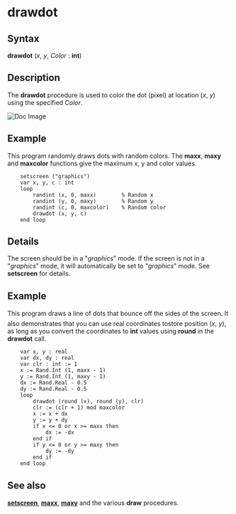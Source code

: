 
# drawdot

## Syntax
**drawdot** (_x_, _y_, _Color_ : **int**)

## Description
The **drawdot** procedure is used to color the dot (pixel) at location (_x_, _y_) using the specified _Color_.



![Doc Image](drawdot01.gif)


## Example
This program randomly draws dots with random colors. The **maxx**, **maxy** and **maxcolor** functions give the maximum x, y and color values.

        setscreen ("graphics")
        var x, y, c : int
        loop
            randint (x, 0, maxx)        % Random x
            randint (y, 0, maxy)        % Random y
            randint (c, 0, maxcolor)    % Random color
            drawdot (x, y, c)
        end loop
## Details
The screen should be in a "_graphics_" mode. If the screen is not in a "_graphics_" mode,  it will automatically be set to "_graphics_" mode. See **setscreen** for details.


## Example
This program draws a line of dots that bounce off the &#147;sides&#148; of the screen. It also demonstrates that you can use real coordinates tostore position (_x_, _y_), as long as you convert the coordinates to **int** values using **round** in the **drawdot** call.

        var x, y : real
        var dx, dy : real
        var clr : int := 1
        x := Rand.Int (1, maxx - 1)
        y := Rand.Int (1, maxy - 1)
        dx := Rand.Real - 0.5
        dy := Rand.Real - 0.5
        loop
            drawdot (round (x), round (y), clr)
            clr := (clr + 1) mod maxcolor
            x := x + dx
            y := y + dy
            if x <= 0 or x >= maxx then
                dx := -dx
            end if
            if y <= 0 or y >= maxy then
                dy := -dy
            end if
        end loop
## See also
**[setscreen](setscreen.html)**, **[maxx](maxx.html)**, **[maxy](maxy.html)** and the various **draw&#133;** procedures. 

